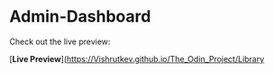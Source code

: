 # Admin-Dashboard

Check out the live preview:

[**Live Preview**](https://Vishrutkev.github.io/The_Odin_Project/Library
